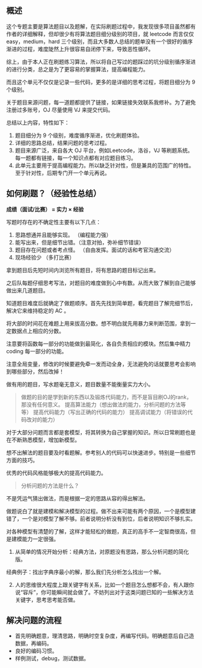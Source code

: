 ## 概述

这个专题主要是算法题目以及题解，在实际刷题过程中，我发现很多项目虽然都有作者的详细解释，但却很少有将算法题目细分级别的项目，就 leetcode 而言仅仅 easy，medium，hard 三个级别，而且大多数人总结的题单没有一个很好的循序渐进的过程，难度陡然上升很容易自闭停下来，导致恶性循环。

综上，由于本人正在刷题练习算法，所以将自己写过的题踩过的坑分级别循序渐进的进行分类，总之是为了更容易的掌握算法，提高编程能力。

而且这个单元不仅仅是记录一些代码，更多的是详细的思考过程，将题目细分为 9 个级别。

关于题目来源问题，每一道题都提供了链接，如果链接失效联系我修补。为了避免注册过多账号，OJ 尽量使用 VJ 来提交代码。

总结以上内容，特性如下：

1. 题目细分为 9 个级别，难度循序渐进，优化刷题体验。
2. 详细的思路总结，结果问题的思考过程。
3. 题目来源广泛，来自各大 OJ 平台，例如Leetcode，洛谷，VJ 等刷题系统。每一题都有链接，每一个知识点都有对应题目练习。
4. 此单元主要用于提高编程能力。所以缺乏针对性，但是兼具的范围广的特性。至于针对性，后期专门开一个单元再说。

## 如何刷题？（经验性总结）

**成绩（面试/比赛） = 实力 × 经验**

写题时存在的不确定性主要有以下几点：

1. 思路想通并且能够实现。  （编程能力强）
2. 能写出来，但是细节出错。（注意对拍，弥补细节错误）
3. 题目存在问题或者考点怪。         （自由发挥。面试的话和考官沟通交流）
5. 现场经验少      （多打比赛）

拿到题目后先短时间内浏览所有题目，将有思路的题目标记出来。

之后队每题仔细思考写法，对题目的难度做到心中有数。从而大致了解到自己能够做出来几道题目。

知道题目难度后就确定了做题顺序。首先先找到简单题，看完题目了解完细节后，解决它来维持稳定的 AC 。

将大部的时间花在难题上用来拔高分数。想不明白就先用暴力来判断范围，拿到一定数据点上相应的分数。

注意要将函数每一部分的功能做到最简化，各自负责相应的模块。然后集中精力 coding 每一部分的功能。

注意全局变量，修改的时候要避免牵一发而动全身，无法避免的话就要思考会影响到哪些部分，然后改掉！

做有用的题目，写水题毫无意义，题目数量不能衡量实力大小。

> 做题的目的是学到新的东西以及锻炼代码能力，而不是盲目刷OJ的rank，那没有任何意义。
> 提高算法能力（想出做法的能力，分析问题的方法等等）
> 提高代码能力（写出正确的代码的能力）
> 提高调试能力（将错误的代码改对的能力）

对于大部分问题而言都是套模型，将其转换为自己掌握的知识。所以日常刷题也是在不断熟悉模型，增加新模型。

想不出解法的题目要及时看题解。参考别人的代码可以快速进步。特别是一些细节方面的技巧。

优秀的代码风格能够极大的提高代码能力。

> 分析问题的方法是什么？

不是凭运气猜出做法，而是根据一定的思路从容的得出解法。

做题说白了就是建模和解决模型的过程。做不出来可能有两个原因，一个是模型建错了，一个是对模型了解不够。前者说明分析没有到位，后者说明知识不够扎实。

对各种模型有清楚的了解，这样才能轻松的做题，真正的高手不一定智商很高，但是建模能力一定很强。

1. 从简单的情况开始分析：经典方法，对原题没有思路，那么分析问题的简化版。

经典例子：找出字典序最小的解，那么我们先分析怎么找出一个解。

2. 人的思维很大程度上跟关键字有关系，比如一个题目怎么想都不会，有人跟你说“容斥”，你可能瞬间就会做了。不妨列出对于这类问题已知的一些解决方法关键字，思考思考能否做。

## 解决问题的流程
* 首先明确题意，理清思路，明确时空复杂度，再编写代码。明确题意后自己造数据，再编码。
* 良好的编码习惯。
* 样例测试，debug，测试数据。